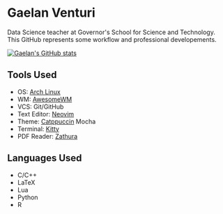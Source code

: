 # Gaelan Venturi 

Data Science teacher at Governor's School for Science and Technology. This GitHub represents some workflow and professional developements. 

[![Gaelan's GitHub stats](https://github-readme-stats.vercel.app/api?username=GaelanVenturi&bg_color=1e1e2e&text_color=cdd6f4&icon_color=cba6f7&title_color=94e2d5)](https://github.com/anuraghazra/github-readme-stats&bg_color=1e1e2e&text_color=cdd6f4&icon_color=cba6f7&title_color=94e2d5)

## Tools Used

* OS: [Arch Linux](https://archlinux.org/)
* WM: [AwesomeWM](https://github.com/awesomeWM/awesome)
* VCS: Git/GitHub 
* Text Editor: [Neovim](https://github.com/neovim/neovim)
* Theme: [Catppuccin](https://github.com/catppuccin) Mocha 
* Terminal: [Kitty](https://github.com/kovidgoyal/kitty) 
* PDF Reader: [Zathura](https://pwmt.org/projects/zathura/) 

## Languages Used 

* C/C++ 
* LaTeX 
* Lua
* Python
* R 
